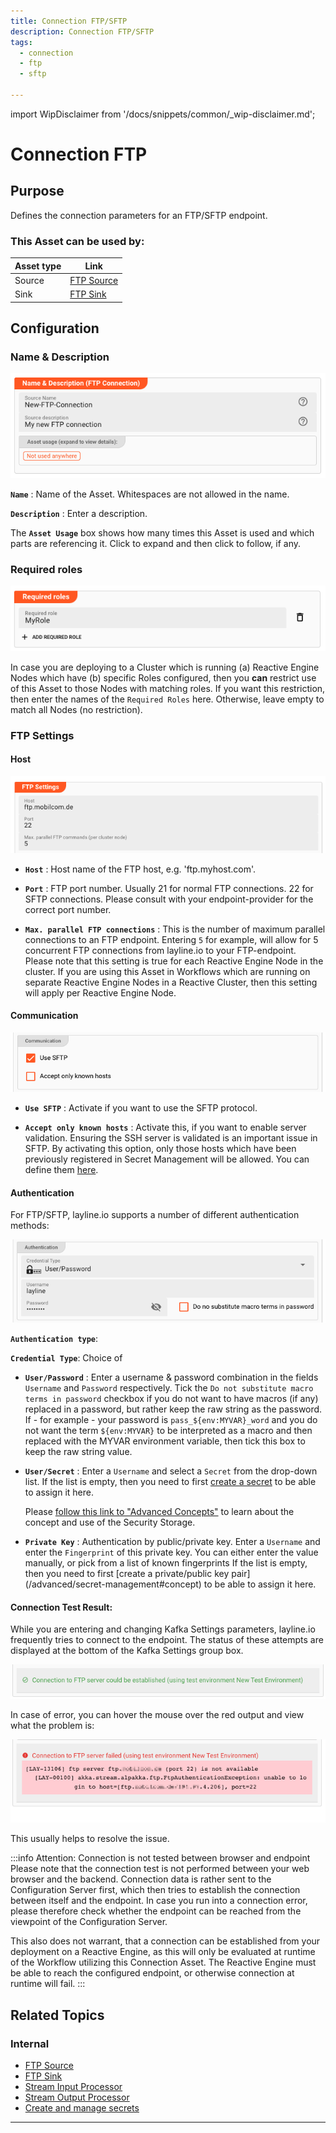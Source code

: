 ```yaml
---
title: Connection FTP/SFTP
description: Connection FTP/SFTP
tags:
  - connection
  - ftp
  - sftp

---
```


import WipDisclaimer from '/docs/snippets/common/_wip-disclaimer.md';

# Connection FTP

## Purpose

Defines the connection parameters for an FTP/SFTP endpoint.

### This Asset can be used by:

| Asset type | Link                                                |
|------------|-----------------------------------------------------|
| Source     | [FTP Source](/docs/assets/sources/asset-source-ftp) |
| Sink       | [FTP Sink](/docs/assets/sinks/asset-sink-ftp)       |

## Configuration

### Name & Description

![1294e3a1.png](.asset-connection-ftp_images/1294e3a1.png "Name & Description (Connection FTP)")

**`Name`** : Name of the Asset. Whitespaces are not allowed in the name.

**`Description`** : Enter a description.

The **`Asset Usage`** box shows how many times this Asset is used and which parts are referencing it. Click to expand and then click to follow, if any.

### Required roles

![c2e6ec39.png](.asset-connection-ftp_images/c2e6ec39.png "Required Roles (Connection FTP)")

In case you are deploying to a Cluster which is running (a) Reactive Engine Nodes which have (b) specific Roles configured, then you **can** restrict use of this Asset to those Nodes with matching
roles.
If you want this restriction, then enter the names of the `Required Roles` here. Otherwise, leave empty to match all Nodes (no restriction).

### FTP Settings

#### Host

![c30f8a5b.png](.asset-connection-ftp_images/c30f8a5b.png "Host Settings (Connection FTP)")

* **`Host`** : Host name of the FTP host, e.g. 'ftp.myhost.com'.

* **`Port`** : FTP port number. Usually 21 for normal FTP connections. 22 for SFTP connections. Please consult with your endpoint-provider for the correct port number.

* **`Max. parallel FTP connections`** : This is the number of maximum parallel connections to an FTP endpoint.
  Entering `5` for example, will allow for 5 concurrent FTP connections from layline.io to your FTP-endpoint.
  Please note that this setting is true for each Reactive Engine Node in the cluster.
  If you are using this Asset in Workflows which are running on separate Reactive Engine Nodes in a Reactive Cluster, then this setting will apply per Reactive Engine Node.

#### Communication

![0f10f17e.png](.asset-connection-ftp_images/0f10f17e.png "Communication (Connection FTP)")

* **`Use SFTP`** : Activate if you want to use the SFTP protocol.

* **`Accept only known hosts`** : Activate this, if you want to enable server validation.
  Ensuring the SSH server is validated is an important issue in SFTP.
  By activating this option, only those hosts which have been previously registered in Secret Management will be allowed.
  You can define them [here](/docs/concept/advanced/secret-management#known-hosts-1).

#### Authentication

For FTP/SFTP, layline.io supports a number of different authentication methods:

![60f3285a.png](.asset-connection-ftp_images/60f3285a.png "Security Settings Authentication (Connection FTP)")

**`Authentication type`**:

**`Credential Type`**: Choice of

* **`User/Password`** : Enter a username & password combination in the fields `Username` and `Password` respectively.
  Tick the `Do not substitute macro terms in password` checkbox if you do not want to have macros (if any) replaced in a password, but rather keep the raw string as the password.
  If - for example - your password is `pass_${env:MYVAR}_word` and you do not want the term `${env:MYVAR}` to be interpreted as a macro and then replaced with the MYVAR environment variable, then tick
  this box to keep the raw string value.

* **`User/Secret`** : Enter a `Username` and select a `Secret` from the drop-down list. If the list is empty, then you need to first [create a secret](/docs/assets/resources/asset-resource-secret) to
  be
  able to assign it here.

  Please [follow this link to "Advanced Concepts"](/docs/concept/advanced/secret-management) to learn about the concept and use of the Security Storage.

* **`Private Key`** : Authentication by public/private key. Enter a `Username` and enter the `Fingerprint` of this private key. You can either enter the value manually, or pick from a list of known
  fingerprints If the list is empty, then you need to first [create a private/public key pair] (/advanced/secret-management#concept) to be able to assign it here.

#### Connection Test Result:

While you are entering and changing Kafka Settings parameters, layline.io frequently tries to connect to the endpoint.
The status of these attempts are displayed at the bottom of the Kafka Settings group box.

![d911654b.png](.asset-connection-ftp_images/d911654b.png "Connection Test Result positive (Connection FTP)")

In case of error, you can hover the mouse over the red output and view what the problem is:

![d57aef44.png](.asset-connection-ftp_images/d57aef44.png "Connection Test Result negative (Connection FTP)")

This usually helps to resolve the issue.

:::info Attention: Connection is not tested between browser and endpoint
Please note that the connection test is not performed between your web browser and the backend.
Connection data is rather sent to the Configuration Server first, which then tries to establish the connection between itself and the endpoint.
In case you run into a connection error, please therefore check whether the endpoint can be reached from the viewpoint of the Configuration Server.

This also does not warrant, that a connection can be established from your deployment on a Reactive Engine, as this will only be evaluated at runtime of the Workflow utilizing this Connection Asset.
The Reactive Engine must be able to reach the configured endpoint, or otherwise connection at runtime will fail.
:::

## Related Topics

### Internal

* [FTP Source](/docs/assets/sources/asset-source-ftp)
* [FTP Sink](/docs/assets/sinks/asset-sink-ftp)
* [Stream Input Processor](/docs/assets/processors-input/asset-input-stream)
* [Stream Output Processor](/docs/assets/processors-output/asset-output-stream)
* [Create and manage secrets](/docs/assets/resources/asset-resource-secret)

---
<WipDisclaimer></WipDisclaimer>
